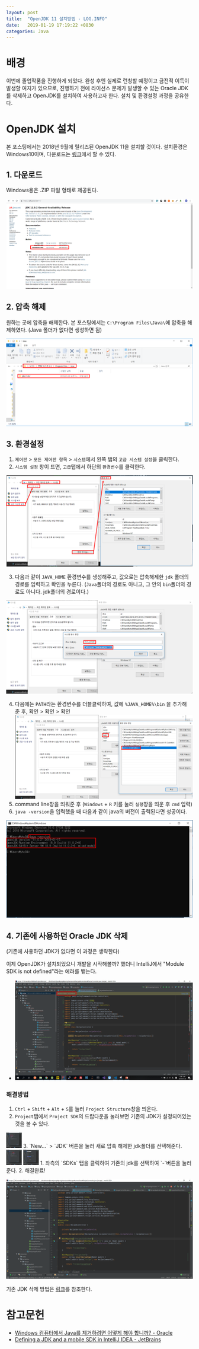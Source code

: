 ```yaml
---
layout: post
title:  "OpenJDK 11 설치방법 - LOG.INFO"
date:   2019-01-19 17:19:22 +0830
categories: Java
---
```


# 배경

이번에 졸업작품을 진행하게 되었다. 완성 후엔 실제로 런칭할 예정이고 금전적 이득이 발생할 여지가 있으므로, 진행하기 전에 라이선스 문제가 발생할 수 있는 Oracle JDK를 삭제하고 OpenJDK를 설치하여 사용하고자 한다. 설치 및 환경설정 과정을 공유한다.

# OpenJDK 설치

본 포스팅에서는 2018년 9월에 릴리즈된 OpenJDK 11을 설치할 것이다. 설치환경은 Windows10이며, 다운로드는 [링크](https://jdk.java.net/11/)에서 할 수 있다.

## 1. 다운로드

Windows용은 .ZIP 파일 형태로 제공된다.

![openjdk_1](/assets/images/openjdk_1.PNG)

## 2. 압축 해제

원하는 곳에 압축을 해제한다. 본 포스팅에서는 `C:\Program Files\Java\`에 압축을 해제하였다. (Java 폴더가 없다면 생성하면 됨)

![openjdk_2](/assets/images/openjdk_2.PNG)

## 3. 환경설정

1. `제어판` > `모든 제어판 항목` > `시스템`에서 왼쪽 탭의 `고급 시스템 설정`을 클릭한다.
2. `시스템 설정` 창이 뜨면, `고급`탭에서 하단의 `환경변수`를 클릭한다.

![openjdk_3](/assets/images/openjdk_3.PNG)

3. 다음과 같이 `JAVA_HOME` 환경변수를 생성해주고, 값으로는 압축해제한 `jdk` 폴더의 경로를 입력하고 확인을 누른다. (`Java`폴더의 경로도 아니고, 그 안의 `bin`폴더의 경로도 아니다. jdk폴더의 경로이다.)

![openjdk_3-1](/assets/images/openjdk_3_1.PNG)

4. 다음에는 `PATH`라는 환경변수를 더블클릭하여, 값에 `%JAVA_HOME%\bin` 을 추가해 준 후, 확인 > 확인 > 확인
![openjdk_3-2](/assets/images/openjdk_3_2.PNG)
5. command line창을 띄워준 후 (`Windows` + `R` 키를 눌러 `실행`창을 띄운 후 `cmd` 입력)
6. `java -version`을 입력했을 때 다음과 같이 java의 버전이 출력된다면 성공이다.
 
![openjdk_3-3](/assets/images/openjdk_3_3.PNG)

## 4. 기존에 사용하던 Oracle JDK 삭제

(기존에 사용하던 JDK가 없다면 이 과정은 생략한다)

이제 OpenJDK가 설치되었으니 개발을 시작해볼까? 했더니 IntelliJ에서 "Module SDK is not defined"라는 에러를 뱉는다.
- ![openjdk_4](/assets/images/openjdk_4.PNG)

### 해결방법

1. `Ctrl` + `Shift` + `Alt` + `S`를 눌러 `Project Structure`창을 띄운다.
2. `Project`탭에서 `Project SDK`의 드랍다운을 눌러보면 기존의 JDK가 설정되어있는 것을 볼 수 있다.
<img src="/assets/images/openjdk_5.PNG" alt="Smiley face" height="42" width="42">
3. `New...` > `JDK` 버튼을 눌러 새로 압축 해제한 jdk폴더를 선택해준다.
<img src="/assets/images/openjdk_6.PNG" alt="Smiley face" height="42" width="42">
<img src="/assets/images/openjdk_7.PNG" alt="Smiley face" height="42" width="42">
1. 좌측의 `SDKs` 탭을 클릭하여 기존의 jdk를 선택하여 `-`버튼을 눌러준다.
2. 해결완료!

![openjdk_8](/assets/images/openjdk_8.PNG)

기존 JDK 삭제 방법은 [링크](https://www.java.com/ko/download/help/uninstall_java.xml)를 참조한다.

# 참고문헌

- [Windows 컴퓨터에서 Java를 제거하려면 어떻게 해야 합니까? - Oracle](https://www.java.com/ko/download/help/uninstall_java.xml)
- [Defining a JDK and a mobile SDK in IntelliJ IDEA - JetBrains](https://www.jetbrains.com/help/idea/configuring-mobile-java-sdk.html)